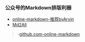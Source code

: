 
### 公众号的Markdown排版利器
- [online-markdown-推荐byArvin](http://blog.didispace.com/tools/online-markdown/)
- [Md2All](http://md.aclickall.com/)

> -[github.com-online-markdown](https://github.com/dyc87112/online-markdown/)
